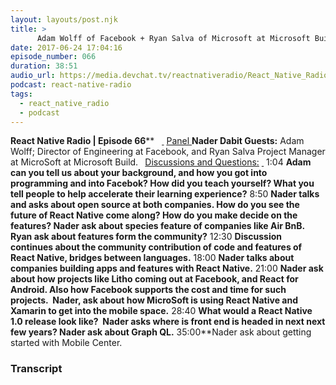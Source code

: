 ```yaml
---
layout: layouts/post.njk
title: >
      Adam Wolff of Facebook + Ryan Salva of Microsoft at Microsoft Build
date: 2017-06-24 17:04:16
episode_number: 066
duration: 38:51
audio_url: https://media.devchat.tv/reactnativeradio/React_Native_Radio_Episode_66.mp3
podcast: react-native-radio
tags: 
  - react_native_radio
  - podcast
---
```


 **React Native Radio | Episode 66**** &nbsp; ****<u> </u>**** <u>Panel </u> **Nader Dabit Guests:** Adam Wolff; Director of Engineering at Facebook, and Ryan Salva Project Manager at MicroSoft at Microsoft Build. **&nbsp;** <u>Discussions and Questions:</u> ****<u> </u>**** 1:04 **Adam can you tell us about your background, and how you got into programming and into Facebok? How did you teach yourself? What you tell people to help accelerate their learning experience?** 8:50 **Nader talks and asks about open source at both companies. How do you see the future of React Native come along? How do you make decide on the features? Nader ask about species feature of companies like Air BnB. Ryan ask about features form the community?** 12:30 **Discussion continues about the community contribution of code and features of React Native, bridges between languages.** 18:00 **Nader talks about companies building apps and features with React Native.** 21:00 **Nader ask about how projects like Litho coming out at Facebook, and React for Android. Also how Facebook supports the cost and time for such projects.&nbsp; Nader, ask about how MicroSoft is using React Native and Xamarin to get into the mobile space.** 28:40 **What would a React Native 1.0 release look like?&nbsp; Nader asks where is front end is headed in next next few years? Nader ask about Graph QL.** 35:00**Nader ask about getting started with Mobile Center.

### Transcript


